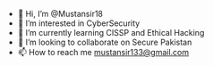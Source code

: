 - 👋 Hi, I’m @Mustansir18
- 👀 I’m interested in CyberSecurity
- 🌱 I’m currently learning CISSP and Ethical Hacking
- 💞️ I’m looking to collaborate on Secure Pakistan
- 📫 How to reach me mustansir133@gmail.com

<!---
Mustansir18/Mustansir18 is a ✨ special ✨ repository because its `README.md` (this file) appears on your GitHub profile.
You can click the Preview link to take a look at your changes.
--->

